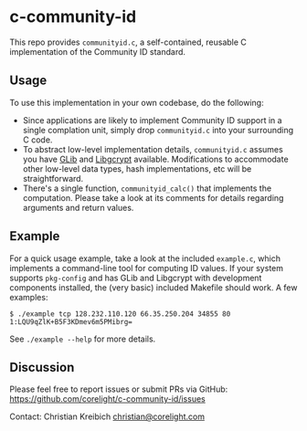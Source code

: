 # c-community-id

This repo provides `communityid.c`, a self-contained, reusable C implementation
of the Community ID standard.

## Usage

To use this implementation in your own codebase, do the following:

* Since applications are likely to implement Community ID support in a
  single complation unit, simply drop `communityid.c` into your surrounding
  C code.
* To abstract low-level implementation details, `communityid.c` assumes
  you have [GLib](https://developer.gnome.org/glib/stable/) and
  [Libgcrypt](https://gnupg.org/software/libgcrypt/index.html) available.
  Modifications to accommodate other low-level data types, hash implementations,
  etc will be straightforward.
* There's a single function, `communityid_calc()` that implements the
  computation. Please take a look at its comments for details regarding
  arguments and return values.

## Example

For a quick usage example, take a look at the included `example.c`, which
implements a command-line tool for computing ID values. If your system
supports `pkg-config` and has GLib and Libgcrypt with development
components installed, the (very basic) included Makefile should work.
A few examples:

```
$ ./example tcp 128.232.110.120 66.35.250.204 34855 80
1:LQU9qZlK+B5F3KDmev6m5PMibrg=
```

See `./example --help` for more details.

## Discussion

Please feel free to report issues or submit PRs via GitHub:
https://github.com/corelight/c-community-id/issues

Contact: Christian Kreibich <christian@corelight.com>
